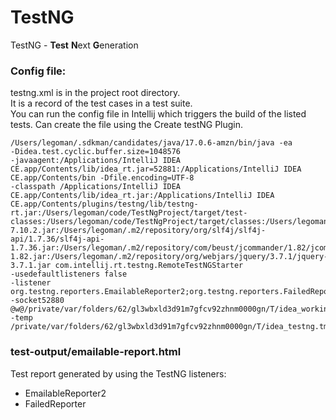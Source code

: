 # TestNG 

TestNG - **Test** **N**ext **G**eneration  

### Config file:  
testng.xml is in the project root directory.  
It is a record of the test cases in a test suite.  
You can run the config file in Intellij which triggers the build of the listed tests.
Can create the file using the Create testNG Plugin.  
```
/Users/legoman/.sdkman/candidates/java/17.0.6-amzn/bin/java -ea 
-Didea.test.cyclic.buffer.size=1048576 
-javaagent:/Applications/IntelliJ IDEA CE.app/Contents/lib/idea_rt.jar=52881:/Applications/IntelliJ IDEA CE.app/Contents/bin -Dfile.encoding=UTF-8 
-classpath /Applications/IntelliJ IDEA CE.app/Contents/lib/idea_rt.jar:/Applications/IntelliJ IDEA CE.app/Contents/plugins/testng/lib/testng-rt.jar:/Users/legoman/code/TestNgProject/target/test-classes:/Users/legoman/code/TestNgProject/target/classes:/Users/legoman/.m2/repository/org/testng/testng/7.10.2/testng-7.10.2.jar:/Users/legoman/.m2/repository/org/slf4j/slf4j-api/1.7.36/slf4j-api-1.7.36.jar:/Users/legoman/.m2/repository/com/beust/jcommander/1.82/jcommander-1.82.jar:/Users/legoman/.m2/repository/org/webjars/jquery/3.7.1/jquery-3.7.1.jar com.intellij.rt.testng.RemoteTestNGStarter 
-usedefaultlisteners false 
-listener org.testng.reporters.EmailableReporter2;org.testng.reporters.FailedReporter -socket52880 @w@/private/var/folders/62/gl3wbxld3d91m7gfcv92zhnm0000gn/T/idea_working_dirs_testng.tmp 
-temp /private/var/folders/62/gl3wbxld3d91m7gfcv92zhnm0000gn/T/idea_testng.tmp
```

### test-output/emailable-report.html

Test report generated by using the TestNG listeners:
- EmailableReporter2
- FailedReporter


